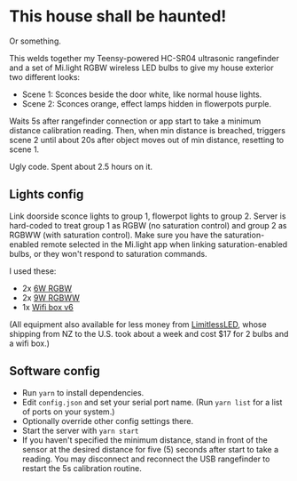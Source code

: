 # This house shall be haunted!

Or something.

This welds together my Teensy-powered HC-SR04 ultrasonic rangefinder and a
set of Mi.light RGBW wireless LED bulbs to give my house exterior two
different looks:

- Scene 1: Sconces beside the door white, like normal house lights.
- Scene 2: Sconces orange, effect lamps hidden in flowerpots purple.

Waits 5s after rangefinder connection or app start to take a minimum distance
calibration reading. Then, when min distance is breached, triggers scene 2 until
about 20s after object moves out of min distance, resetting to scene 1.

Ugly code. Spent about 2.5 hours on it.

## Lights config

Link doorside sconce lights to group 1, flowerpot lights to group 2. Server is
hard-coded to treat group 1 as RGBW (no saturation control) and group 2 as RGBWW
(with saturation control). Make sure you have the saturation-enabled remote
selected in the Mi.light app when linking saturation-enabled bulbs, or they
won't respond to saturation commands.

I used these:

- 2x [6W RGBW](https://www.amazon.com/Mi-Light-Changing-Dimmable-Smartphone-Equivalent/dp/B06XHKS798/)
- 2x [9W RGBWW](https://www.amazon.com/Mi-light-Dimmable-Changing-Spotlight-Controlled/dp/B01LPRQ4BK/)
- 1x [Wifi box v6](https://www.amazon.com/Controller-iBox2-Wireless-Downlight-Compatible/dp/B01N7C3HXQ/)

(All equipment also available for less money from [LimitlessLED](http://limitlessled.com),
whose shipping from NZ to the U.S. took about a week and cost $17 for 2 bulbs
and a wifi box.)

## Software config

- Run `yarn` to install dependencies.
- Edit `config.json` and set your serial port name. (Run `yarn list` for a list
  of ports on your system.)
- Optionally override other config settings there.
- Start the server with `yarn start`
- If you haven't specified the minimum distance, stand in front of the sensor
  at the desired distance for five (5) seconds after start to take a reading.
  You may disconnect and reconnect the USB rangefinder to restart the 5s
  calibration routine.

